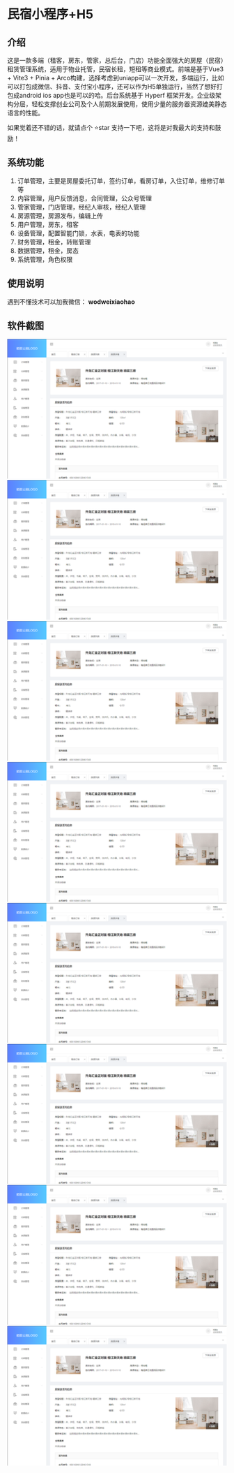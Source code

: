 # 民宿小程序+H5

## 介绍
这是一款多端（租客，房东，管家，总后台，门店）功能全面强大的房屋（民宿）租赁管理系统，适用于物业托管，民宿长租，短租等商业模式。前端是基于Vue3 + Vite3 + Pinia + Arco构建，选择考虑到uniapp可以一次开发，多端运行，比如可以打包成微信、抖音、支付宝小程序，还可以作为H5单独运行，当然了想好打包成android  ios app也是可以的哈。后台系统基于 Hyperf 框架开发。企业级架构分层，轻松支撑创业公司及个人前期发展使用，使用少量的服务器资源媲美静态语言的性能。 

如果觉着还不错的话，就请点个 ⭐star 支持一下吧，这将是对我最大的支持和鼓励！

## 系统功能


1. 订单管理，主要是房屋委托订单，签约订单，看房订单，入住订单，维修订单等
1. 内容管理，用户反馈消息，合同管理，公众号管理
1. 管家管理，门店管理，经纪人审核，经纪人管理
1. 房源管理，房源发布，编辑上传
1. 用户管理，房东，租客
1. 设备管理，配置智能门锁，水表，电表的功能
1. 财务管理，租金，转账管理
1. 数据管理，租金，房态
1. 系统管理，角色权限

## 使用说明

  遇到不懂技术可以加我微信： **wodweixiaohao** 


## 软件截图
![输入图片说明](screenshotimage.png)
![输入图片说明](screenshotimage.png)
![输入图片说明](screenshotimage.png)
![输入图片说明](screenshotimage.png)
![输入图片说明](screenshotimage.png)
![输入图片说明](screenshotimage.png)
![输入图片说明](screenshotimage.png)
![输入图片说明](screenshotimage.png)
